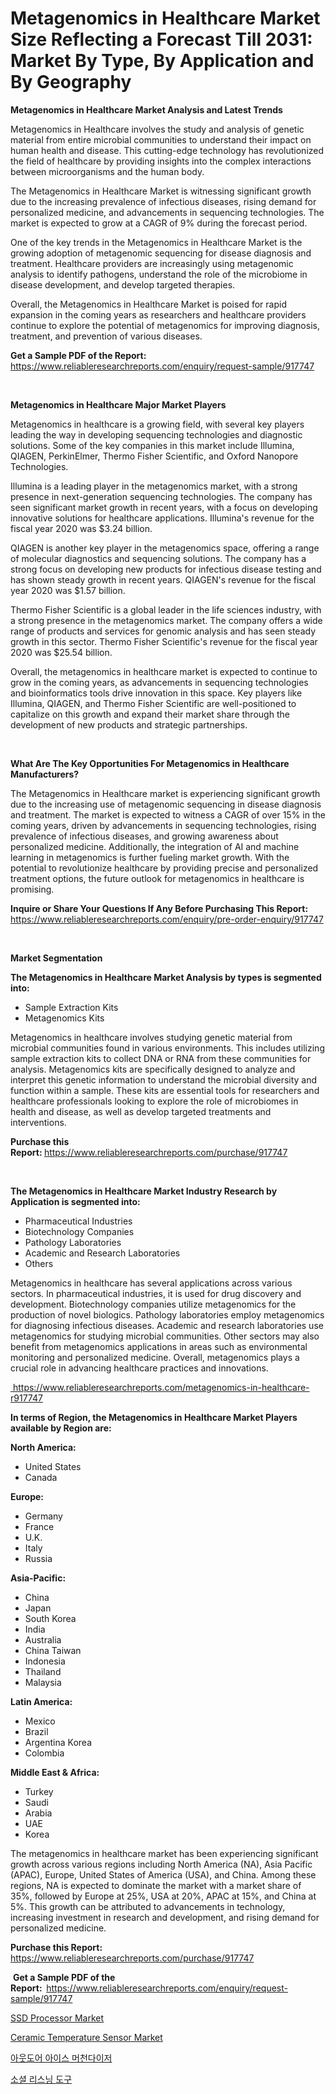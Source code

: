 <p><h1>Metagenomics in Healthcare Market Size Reflecting a Forecast Till 2031: Market By Type, By Application and By Geography</h1></p><p><strong>Metagenomics in Healthcare Market Analysis and Latest Trends</strong></p>
<p><p>Metagenomics in Healthcare involves the study and analysis of genetic material from entire microbial communities to understand their impact on human health and disease. This cutting-edge technology has revolutionized the field of healthcare by providing insights into the complex interactions between microorganisms and the human body.</p><p>The Metagenomics in Healthcare Market is witnessing significant growth due to the increasing prevalence of infectious diseases, rising demand for personalized medicine, and advancements in sequencing technologies. The market is expected to grow at a CAGR of 9% during the forecast period.</p><p>One of the key trends in the Metagenomics in Healthcare Market is the growing adoption of metagenomic sequencing for disease diagnosis and treatment. Healthcare providers are increasingly using metagenomic analysis to identify pathogens, understand the role of the microbiome in disease development, and develop targeted therapies.</p><p>Overall, the Metagenomics in Healthcare Market is poised for rapid expansion in the coming years as researchers and healthcare providers continue to explore the potential of metagenomics for improving diagnosis, treatment, and prevention of various diseases.</p></p>
<p><strong>Get a Sample PDF of the Report:&nbsp;</strong> <a href="https://www.reliableresearchreports.com/enquiry/request-sample/917747">https://www.reliableresearchreports.com/enquiry/request-sample/917747</a></p>
<p>&nbsp;</p>
<p><strong>Metagenomics in Healthcare Major Market Players</strong></p>
<p><p>Metagenomics in healthcare is a growing field, with several key players leading the way in developing sequencing technologies and diagnostic solutions. Some of the key companies in this market include Illumina, QIAGEN, PerkinElmer, Thermo Fisher Scientific, and Oxford Nanopore Technologies.</p><p>Illumina is a leading player in the metagenomics market, with a strong presence in next-generation sequencing technologies. The company has seen significant market growth in recent years, with a focus on developing innovative solutions for healthcare applications. Illumina's revenue for the fiscal year 2020 was $3.24 billion.</p><p>QIAGEN is another key player in the metagenomics space, offering a range of molecular diagnostics and sequencing solutions. The company has a strong focus on developing new products for infectious disease testing and has shown steady growth in recent years. QIAGEN's revenue for the fiscal year 2020 was $1.57 billion.</p><p>Thermo Fisher Scientific is a global leader in the life sciences industry, with a strong presence in the metagenomics market. The company offers a wide range of products and services for genomic analysis and has seen steady growth in this sector. Thermo Fisher Scientific's revenue for the fiscal year 2020 was $25.54 billion.</p><p>Overall, the metagenomics in healthcare market is expected to continue to grow in the coming years, as advancements in sequencing technologies and bioinformatics tools drive innovation in this space. Key players like Illumina, QIAGEN, and Thermo Fisher Scientific are well-positioned to capitalize on this growth and expand their market share through the development of new products and strategic partnerships.</p></p>
<p>&nbsp;</p>
<p><strong>What Are The Key Opportunities For Metagenomics in Healthcare Manufacturers?</strong></p>
<p><p>The Metagenomics in Healthcare market is experiencing significant growth due to the increasing use of metagenomic sequencing in disease diagnosis and treatment. The market is expected to witness a CAGR of over 15% in the coming years, driven by advancements in sequencing technologies, rising prevalence of infectious diseases, and growing awareness about personalized medicine. Additionally, the integration of AI and machine learning in metagenomics is further fueling market growth. With the potential to revolutionize healthcare by providing precise and personalized treatment options, the future outlook for metagenomics in healthcare is promising.</p></p>
<p><strong>Inquire or Share Your Questions If Any Before Purchasing This Report:</strong> <a href="https://www.reliableresearchreports.com/enquiry/pre-order-enquiry/917747">https://www.reliableresearchreports.com/enquiry/pre-order-enquiry/917747</a></p>
<p>&nbsp;</p>
<p><strong>Market Segmentation</strong></p>
<p><strong>The Metagenomics in Healthcare Market Analysis by types is segmented into:</strong></p>
<p><ul><li>Sample Extraction Kits</li><li>Metagenomics Kits</li></ul></p>
<p><p>Metagenomics in healthcare involves studying genetic material from microbial communities found in various environments. This includes utilizing sample extraction kits to collect DNA or RNA from these communities for analysis. Metagenomics kits are specifically designed to analyze and interpret this genetic information to understand the microbial diversity and function within a sample. These kits are essential tools for researchers and healthcare professionals looking to explore the role of microbiomes in health and disease, as well as develop targeted treatments and interventions.</p></p>
<p><strong>Purchase this Report:&nbsp;</strong><a href="https://www.reliableresearchreports.com/purchase/917747">https://www.reliableresearchreports.com/purchase/917747</a></p>
<p>&nbsp;</p>
<p><strong>The Metagenomics in Healthcare Market Industry Research by Application is segmented into:</strong></p>
<p><ul><li>Pharmaceutical Industries</li><li>Biotechnology Companies</li><li>Pathology Laboratories</li><li>Academic and Research Laboratories</li><li>Others</li></ul></p>
<p><p>Metagenomics in healthcare has several applications across various sectors. In pharmaceutical industries, it is used for drug discovery and development. Biotechnology companies utilize metagenomics for the production of novel biologics. Pathology laboratories employ metagenomics for diagnosing infectious diseases. Academic and research laboratories use metagenomics for studying microbial communities. Other sectors may also benefit from metagenomics applications in areas such as environmental monitoring and personalized medicine. Overall, metagenomics plays a crucial role in advancing healthcare practices and innovations.</p></p>
<p><a href="https://www.reliableresearchreports.com/metagenomics-in-healthcare-r917747">&nbsp;https://www.reliableresearchreports.com/metagenomics-in-healthcare-r917747</a></p>
<p><strong>In terms of Region, the Metagenomics in Healthcare Market Players available by Region are:</strong></p>
<p>
    <p> <strong> North America: </strong>
        <ul>
            <li>United States</li>
            <li>Canada</li>
        </ul>
        </p> 
    <p> <strong> Europe: </strong>
        <ul>
            <li>Germany</li>
            <li>France</li>
            <li>U.K.</li>
            <li>Italy</li>
            <li>Russia</li>
        </ul>
        </p> 
    <p> <strong> Asia-Pacific: </strong>
        <ul>
            <li>China</li>
            <li>Japan</li>
            <li>South Korea</li>
            <li>India</li>
            <li>Australia</li>
            <li>China Taiwan</li>
            <li>Indonesia</li>
            <li>Thailand</li>
            <li>Malaysia</li>
        </ul>
        </p> 
    <p> <strong> Latin America: </strong>
        <ul>
            <li>Mexico</li>
            <li>Brazil</li>
            <li>Argentina Korea</li>
            <li>Colombia</li>
        </ul>
        </p> 
    <p> <strong> Middle East & Africa: </strong>
        <ul>
            <li>Turkey</li>
            <li>Saudi</li>
            <li>Arabia</li>
            <li>UAE</li>
            <li>Korea</li>
        </ul>
    </p>
    </p>
<p><p>The metagenomics in healthcare market has been experiencing significant growth across various regions including North America (NA), Asia Pacific (APAC), Europe, United States of America (USA), and China. Among these regions, NA is expected to dominate the market with a market share of 35%, followed by Europe at 25%, USA at 20%, APAC at 15%, and China at 5%. This growth can be attributed to advancements in technology, increasing investment in research and development, and rising demand for personalized medicine.</p></p>
<p><strong>Purchase this Report: </strong><a href="https://www.reliableresearchreports.com/purchase/917747">https://www.reliableresearchreports.com/purchase/917747</a></p>
<p>&nbsp;<strong>Get a Sample PDF of the Report:&nbsp;&nbsp;</strong><a href="https://www.reliableresearchreports.com/enquiry/request-sample/917747">https://www.reliableresearchreports.com/enquiry/request-sample/917747</a></p>
<p><strong></strong></p>
<p><p><a href="https://www.linkedin.com/pulse/ssd-processor-market-insight-trends-growth-forecasted-from-ytete">SSD Processor Market</a></p><p><a href="https://www.linkedin.com/pulse/ceramic-temperature-sensor-market-insights-cagr-trends-growth-wsuke">Ceramic Temperature Sensor Market</a></p><p><a href="https://github.com/laholand/Market-Research-Report-List-3/blob/main/817873157036.md">아웃도어 아이스 머천다이저</a></p><p><a href="https://medium.com/@kasandrarempel/%EC%82%AC%ED%9A%8C-%EC%B2%AD%EC%B7%A8-%EB%8F%84%EA%B5%AC-%EC%8B%9C%EC%9E%A5-%EB%B6%84%EC%84%9D%EA%B3%BC-%ED%81%AC%EA%B8%B0%EB%8A%94-2024%EB%85%84%EB%B6%80%ED%84%B0-2031%EB%85%84%EA%B9%8C%EC%A7%80-%EC%98%88%EC%B8%A1%EB%90%A9%EB%8B%88%EB%8B%A4-a17d3b32ebd7">소셜 리스닝 도구</a></p></p>